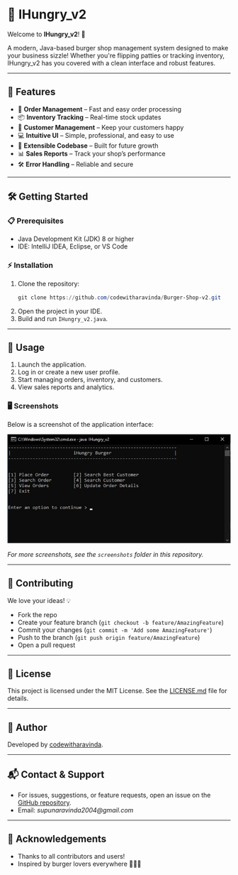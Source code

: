 # 🍔 IHungry_v2

Welcome to **IHungry_v2**! 🚀

A modern, Java-based burger shop management system designed to make your business sizzle! Whether you're flipping patties or tracking inventory, IHungry_v2 has you covered with a clean interface and robust features.

---

## 🎯 Features

- 📝 **Order Management** – Fast and easy order processing
- 📦 **Inventory Tracking** – Real-time stock updates
- 👥 **Customer Management** – Keep your customers happy
- 💻 **Intuitive UI** – Simple, professional, and easy to use
- 🔧 **Extensible Codebase** – Built for future growth
- 📊 **Sales Reports** – Track your shop’s performance
- 🛠️ **Error Handling** – Reliable and secure

---

## 🛠️ Getting Started

### 📋 Prerequisites
- Java Development Kit (JDK) 8 or higher
- IDE: IntelliJ IDEA, Eclipse, or VS Code

### ⚡ Installation
1. Clone the repository:
   ```powershell
   git clone https://github.com/codewitharavinda/Burger-Shop-v2.git
   ```
2. Open the project in your IDE.
3. Build and run `IHungry_v2.java`.

---

## 🚀 Usage

1. Launch the application.
2. Log in or create a new user profile.
3. Start managing orders, inventory, and customers.
4. View sales reports and analytics.

### 🖥️ Screenshots

Below is a screenshot of the application interface:

![Application Screenshot](screenshots/1.jpg)

_For more screenshots, see the `screenshots` folder in this repository._

---

## 🤝 Contributing

We love your ideas! 💡
- Fork the repo
- Create your feature branch (`git checkout -b feature/AmazingFeature`)
- Commit your changes (`git commit -m 'Add some AmazingFeature'`)
- Push to the branch (`git push origin feature/AmazingFeature`)
- Open a pull request

---

## 📄 License

This project is licensed under the MIT License. See the [LICENSE.md](LICENSE.md) file for details.

---

## 👤 Author

Developed by [codewitharavinda](https://github.com/codewitharavinda).

---

## 📬 Contact & Support

- For issues, suggestions, or feature requests, open an issue on the [GitHub repository](https://github.com/codewitharavinda/Burger-Shop-v2).
- Email: _supunaravinda2004@gmail.com_

---

## 🌟 Acknowledgements

- Thanks to all contributors and users!
- Inspired by burger lovers everywhere 🍟🍔🥤
